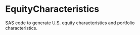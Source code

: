 # EquityCharacteristics
SAS code to generate U.S. equity characteristics and portfolio characteristics.
